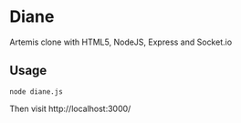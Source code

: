 # Diane

Artemis clone with HTML5, NodeJS, Express and Socket.io

## Usage

    node diane.js

Then visit http://localhost:3000/
